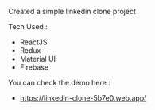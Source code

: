 Created a simple linkedin clone project

Tech Used :
 - ReactJS
 - Redux
 - Material UI
 - Firebase

You can check the demo here : 
 - https://linkedin-clone-5b7e0.web.app/
